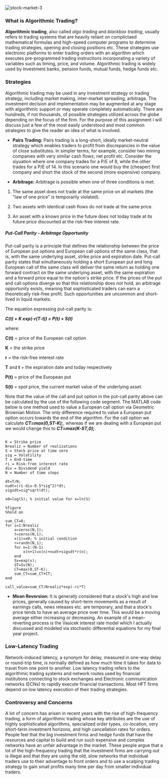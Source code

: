 ![stock-market-3](https://github.com/JamesDaly92/Algorithmic-trading---Strategies-and-Concerns/blob/master/Algo-Trading.png)
 
### What is Algorithmic Trading?
**Algorithmic trading**, also called *algo trading* and *blackbox trading*, usually refers to trading systems that are heavily reliant on complictaed mathematical formulas and high-speed computer programs to determine trading strategies, opening and closing positions etc. These strategies use electronic platforms to enter trading orders with an algorithm which executes pre-programmed trading instructions incorporating a variety of variables such as timing, price, and volume. Algorithmic trading is widely used by investment banks, pension funds, mutual funds, hedge funds etc.

### Strategies
Algorithmic trading may be used in any investment strategy or trading strategy, including market making, inter-market spreading, arbitrage. The investment decision and implementation may be augmented at any stage with algorithmic support or may operate completely automatically. There are hundreds, if not thousands, of possible strategies utilized across the globe depending on the focus of the firm. For the purpose of this assignment I will discuss just a few of the most easily understood and most common strategies to give the reader an idea of what is involved.

- **Pairs Trading:**
Pairs trading is a long-short, ideally market-neutral strategy which enables traders to profit from discrepancies in the value of close substitutes. In simpler terms, for example, consider two mining companies with very similar cash flows, net profit etc. Consider the siyuation where one company trades for a P/E of 8, while the other trades for a P/E of 14. In this scenario one would buy the (cheaper) first company and short the stock of the second (more expensive) company.

- **Arbitrage:**
Arbitrage is possible when one of three conditions is met:

1. The same asset does not trade at the same price on all markets (the "law of one price" is temporarily violated).

2. Two assets with identical cash flows do not trade at the same price.

3. An asset with a known price in the future does not today trade at its future price discounted at the risk-free interest rate.

##### Put-Call Parity - Arbitrage Opportunity
Put-call parity is a principle that defines the relationship between the price of European put options and European call options of the same class, that is, with the same underlying asset, strike price and expiration date. Put-call parity states that simultaneously holding a short European put and long European call of the same class will deliver the same return as holding one forward contract on the same underlying asset, with the same expiration and a forward price equal to the option's strike price. If the prices of the put and call options diverge so that this relationship does not hold, an arbitrage opportunity exists, meaning that sophisticated traders can earn a theoretically risk-free profit. Such opportunities are uncommon and short-lived in liquid markets.

The equation expressing put-call parity is:

***C(t) + K exp(-r(T-t)) = P(t) + S(t)***

where:

**C(t)** = price of the European call option

**K** = the strike price

**r** = the risk-free interest rate

**T** and **t** = the expiration date and today respectively

**P(t)** = price of the European put

**S(t)** = spot price, the current market value of the underlying asset.

Note that the value of the call and put option in the put-call parity above can be calculated by the use of the following code segment. The MATLAB code below is one method used to value a European call option via Geometric Brownian Motion. The only difference required to value a European put option occurs towards the end of the algorithm. For the call option we calculate ***CT=max(0,ST-K);***, whereas if we are dealing with a European put we would change this to ***CT=max(K-ST,0);***.

<pre><code>
K = Strike price
Nrealiz = Number of realizations
S = Stock price at time zero
sig = Volatility
T = End-time
ri = Risk-free interest rate
div = Dividend yield
N = Number of time steps

dt=T/N;
nudt=(ri-div-0.5*sig^2)*dt;
sigsdt=sig*sqrt(dt);

x0=log(S); % initial value for x=ln(S)

%figure
%hold on

sum_CT=0;
for i=1:Nrealiz
    x=zeros(N,1);
    t=zeros(N,1);
    x(1)=x0; % initial condition
    r=randn(N,1);
    for n=1:(N-1)
        x(n+1)=x(n)+nudt+sigsdt*r(n);
    end
    Sv=exp(x);
    ST=Sv(N);
    CT=max(0,ST-K);
    sum_CT=sum_CT+CT;
end

call_value=sum_CT/Nrealiz*exp(-ri*T)
</code></pre>

- **Mean Reversion:** 
It is generally considered that a stock's high and low prices, generally caused by short-term movements as a result of earnings calls, news releases etc. are temporary, and that a stock's price tends to have an average price over time. This would be a moving average either increasing or decreasing. An example of a mean-reverting process is the Vasicek interest rate model which I actually discussed and modeled via stochastic differential equations for my final year project.

### Low-Latency Trading
Network-induced latency, a synonym for delay, measured in one-way delay or round-trip time, is normally defined as how much time it takes for data to travel from one point to another. Low latency trading refers to the algorithmic trading systems and network routes used by financial institutions connecting to stock exchanges and Electronic communication networks (ECNs) to rapidly execute financial transactions. Most HFT firms depend on low latency execution of their trading strategies.

### Controversy and Concerns
A lot of concern has arisen in recent years with the rise of high-frequency trading, a form of algorithmic trading whose key attributes are the use of highly sophisticated algorithms, specialized order types, co-location, very short-term investment horizons, and high cancellation rates for orders. People feel that the big investment firms and hedge funds that have the resources and capital to build and run such expensive and complex networks have an unfair advantage in the market. These people argue that a lot of the high-frequency trading that the investment firms are carrying out is illegal and that they are using the old, slow networks that individual traders use to their advantage to front orders and to use a scalping trading strategy to gain small profits many time per day from smaller individual traders.


